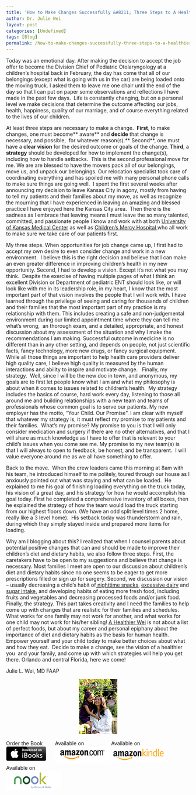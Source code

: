 ```yaml
---
title: 'How to Make Changes Successfully &#8211; Three Steps to A Healthier Child'
author: Dr. Julie Wei
layout: post
categories: [Undefined]
tags: [Blog]
permalink: /how-to-make-changes-successfully-three-steps-to-a-healthier-child/
---
```

Today was an emotional day. After making the decision to accept the job offer to become the Division Chief of Pediatric Otolaryngology at a children&#8217;s hospital back in February, the day has come that all of our belongings (except what is going with us in the car) are being loaded onto the moving truck. I asked them to leave me one chair until the end of the day so that I can put on paper some observations and reflections I have made in the past few days.  Life is constantly changing, but on a personal level we make decisions that determine the outcome affecting our jobs, health, happiness, quality of our marriage, and of course everything related to the lives of our children.

At least three steps are necessary to make a change.  **First**, to make changes, one must become** aware** and **decide** that change is necessary, and possible,  for whatever reason(s).** Second**, one must have a **clear vision** for the desired outcome or goals of the change. **Third**, a **strategy** should be developed for how to implement the change(s), including how to handle setbacks.  This is the second professional move for me. We are are blessed to have the movers pack all of our belongings, move us, and unpack our belongings. Our relocation specialist took care of coordinating everything and has spoiled me with many personal phone calls to make sure things are going well.  I spent the first several weeks after announcing my decision to leave Kansas City in agony, mostly from having to tell my patients and their families about my move, as well as recognize the mourning that I have experienced in leaving an amazing and blessed practice I have enjoyed here the Kansas City area.  Then there is the sadness as I embrace that leaving means I must leave the so many talented, committed, and passionate people I know and work with at both [University of Kansas Medical Center][1] as well as [Children’s Mercy Hospital ][2]who all work to make sure we take care of our patients first.

My three steps. When opportunities for job change came up, I first had to accept my own desire to even consider change and work in a new environment.  I believe this is the right decision and believe that I can make an even greater difference in improving children’s health in my new opportunity. Second, I had to develop a vision. Except it’s not what you may think.  Despite the exercise of having multiple pages of what I think an excellent Division or Department of pediatric ENT should look like, or will look like with me in its leadership role, in my heart, I know that the most important part of that vision involves the people that I will work with. I have learned through the privilege of seeing and caring for thousands of children and their families that the most important part of my practice is my relationship with them. This includes creating a safe and non-judgemental environment during our limited appointment time where they can tell me what’s wrong,  an thorough exam, and a detailed, appropriate, and honest discussion about my assessment of the situation and why I make the recommendations I am making. Successful outcome in medicine is no different than in any other setting, and depends on people, not just scientific facts, fancy technology, more new drugs, or fancy surgical equipment.  While all those things are important to help health care providers deliver high quality care, I believe high quality is measured by the human interactions and ability to inspire and motivate change.   Finally, my strategy.  Well, since I will be the new doc in town, and anonymous, my goals are to first let people know what I am and what my philosophy is about when it comes to issues related to children’s health.  My strategy includes the basics of course, hard work every day, listening to those all around me and building relationships with a new team and teams of professionals whose common goal is to serve our patients. My new employer has the motto, “Your Child. Our Promise”. I am clear with myself that whatever my strategy is, it must reflect my promise to my patients and their families.  What’s my promise? My promise to you is that I will only consider medication and surgery if there are no other alternatives, and that I will share as much knowledge as I have to offer that is relevant to your child’s issues when you come see me. My promise to my new team(s) is that I will always to open to feedback, be honest, and be transparent.  I will value everyone around me as we all have something to offer.

Back to the move.  When the crew leaders came this morning at 8am with his team, he introduced himself to me politely, toured through our house as I anxiously pointed out what was staying and what can be loaded.  He explained to me his goal of finishing loading everything on the truck today, his vision of a great day, and his strategy for how he would accomplish his goal today. First he completed a comprehensive inventory of all boxes, then he explained the strategy of how the team would load the truck starting from our highest floors down. (We have an odd split level times 2 home, really like a 3 level home).  His setback today was thunderstorm and rain, during which they simply stayed inside and prepared more items for loading.

Why am I blogging about this? I realized that when I counsel parents about potential positive changes that can and should be made to improve their children’s diet and dietary habits, we also follow three steps. First, the caretakers have to be open to my suggestions and believe that change is necessary. Most families I meet are open to our discussion about children’s diet and dietary habits since no one seems to be eager to get more prescriptions filled or sign up for surgery. Second, we discussion our vision – usually decreasing a child’s habit of[ nighttime snacks][3], [excessive dairy][4] and [sugar intake][5], and developing habits of eating more fresh food, including fruits and vegetables and decreasing processed foods and/or junk food. Finally, the strategy. This part takes creativity and I need the families to help come up with changes that are realistic for their families and schedules. What works for one family may not work for another, and what works for one child may not work for his/her sibling! [A Healthier Wei][6] is not about a list of perfect foods, but about my career and personal epiphany about the importance of diet and dietary habits as the basis for human health. Empower yourself and your child today to make better choices about what and how they eat.  Decide to make a change, see the vision of a healthier you  and your family, and come up with which strategies will help you get there. Orlando and central Florida, here we come!

Julie L. Wei, MD FAAP

<span style="width:105px;display:table;margin:0 auto;"><a href="the-book/"><img src="/wp-content/uploads/2014/04/AHealthierWei_cover_150.png" /></a></span>

<p style="height:80px">
  <span style="width:130px;display:inline-block;vertical-align:top;"> Order the Book <a href="https://itunes.apple.com/us/book/a-healthier-wei/id806784060?ls=1&mt=11#" target="_blank" > <img class="size-full wp-image-944" alt="Apple iBooks" title="Apple iBooks" src="/wp-content/uploads/2014/02/Download_on_iBooks_Badge_US-UK_110x40_090513.png" width="110" height="40" /></a> </span> <span style="width:150px;display:inline-block;vertical-align:top;">Available on <a href="http://amzn.to/1fSNqeb" target="_blank" > <img class="size-full wp-image-945" alt="Amazon.com" title="Amazon.com" src="/wp-content/uploads/2014/02/amazon_com_logo_160.jpg" width="160" height="47" /> </a> </span> <span  style="width:150px;display:inline-block;vertical-align:top;">Available on <a href="http://amzn.to/1eHEfNl" target="_blank" > <img class="size-full wp-image-946" alt="Amazon Kindle" title="Amazon Kindle" src="/wp-content/uploads/2014/02/kindle_logo_160.jpg" width="160" height="43" /> </a> </span> <span style="width:150px;display:inline-block;vertical-align:top;">Available on <a href="http://www.barnesandnoble.com/w/a-healthier-wei-julie-wei/1118260302?ean=2940148244592&itm=1&usri=2940148244592" target="_blank" > <img class="size-full wp-image-947" alt="Nook" title="Nook" src="/wp-content/uploads/2014/02/nook_logo_160.png" width="160" height="52" /></a> </span>
</p>


 [1]: http://http://www.kumc.edu/
 [2]: http://http://www.childrensmercy.org/
 [3]: evening-snacks-9-healthy-snacks-for-children-if-they-must-eat-after-dinner/ "9 Healthy Snacks for Children If They Must Eat After Dinner"
 [4]: top-foods-and-beverages-i-avoid-at-grocery-stores/ "Top Foods and Beverages to Avoid for Children"
 [5]: sugar-the-most-powerful-bargaining-tool/ "Sugar- The Most Powerful Bargaining Tool"
 [6]: the-book/ "The Book"
 [7]: the-book